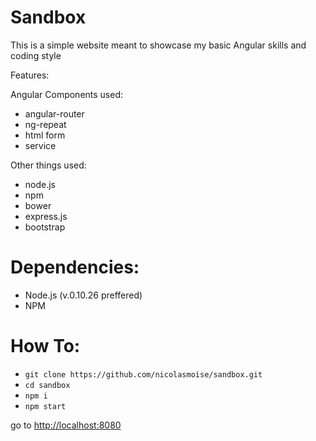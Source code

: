 # Sandbox

This is a simple website meant to showcase my basic Angular skills and coding style

Features:

Angular Components used:
- angular-router
- ng-repeat
- html form
- service

Other things used:
- node.js
- npm
- bower
- express.js
- bootstrap

# Dependencies:

- Node.js (v.0.10.26 preffered)
- NPM


# How To:

- `git clone https://github.com/nicolasmoise/sandbox.git`
- `cd sandbox`
- `npm i`
- `npm start`

go to [http://localhost:8080](http://localhost:8080)
